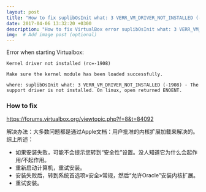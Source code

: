 ```yaml
---
layout: post
title: "How to fix suplibOsInit what: 3 VERR_VM_DRIVER_NOT_INSTALLED (-1908) "
date: 2017-04-06 13:32:20 +0300
description: "How to fix VirtualBox error suplibOsInit what: 3 VERR_VM_DRIVER_NOT_INSTALLED (-1908) " # Add post description (optional)
img:  # Add image post (optional)
---
```

Error when starting Virtualbox:
```
Kernel driver not installed (rc=-1908)

Make sure the kernel module has been loaded successfully.

where: suplibOsInit what: 3 VERR_VM_DRIVER_NOT_INSTALLED (-1908) - The support driver is not installed. On linux, open returned ENOENT.

```

### How to fix
https://forums.virtualbox.org/viewtopic.php?f=8&t=84092

解决办法：大多数问题都是通过Apple文档：用户批准的内核扩展加载来解决的。
综上所述：

* 如果安装失败，可能不会提示您转到“安全性”设置。没人知道它为什么会起作用/不起作用。
* 重新启动计算机，重试安装。
* 安装失败后，转到系统首选项»安全»常规，然后“允许Oracle”安装内核扩展。
* 重试安装。

